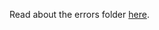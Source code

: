 Read about the errors folder [here](https://jbreckmckye.gitbook.io/node-ts-architecture/step-by-step/errors).